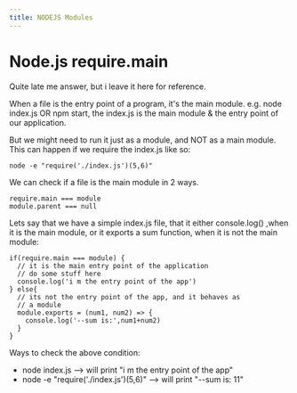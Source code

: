 ```yaml
---
title: NODEJS Modules
---
```


# Node.js require.main

Quite late me answer, but i leave it here for reference.

When a file is the entry point of a program, it's the main module. e.g. node
index.js OR npm start, ​the index.js is the main module & the entry point of our
application.

But we might need to run it just as a module, and NOT as a main module. This can
happen if we require the index.js like so:

    node -e "require('./index.js')(5,6)"

We can check if a file is the main module in 2 ways.

    require.main === module
    module.parent === null

Lets say that we have a simple index.js file, that it either console.log() ,when
it is the main module, or it exports a sum function, when it is not the main
module:

    if(require.main === module) {
      // it is the main entry point of the application
      // do some stuff here
      console.log('i m the entry point of the app')
    } else{
      // its not the entry point of the app, and it behaves as 
      // a module
      module.exports = (num1, num2) => {
        console.log('--sum is:',num1+num2)
      }
    }

Ways to check the above condition:

* node index.js --> will print "i m the entry point of the app"
* node -e "require('./index.js')(5,6)" --> will print "--sum is: 11"